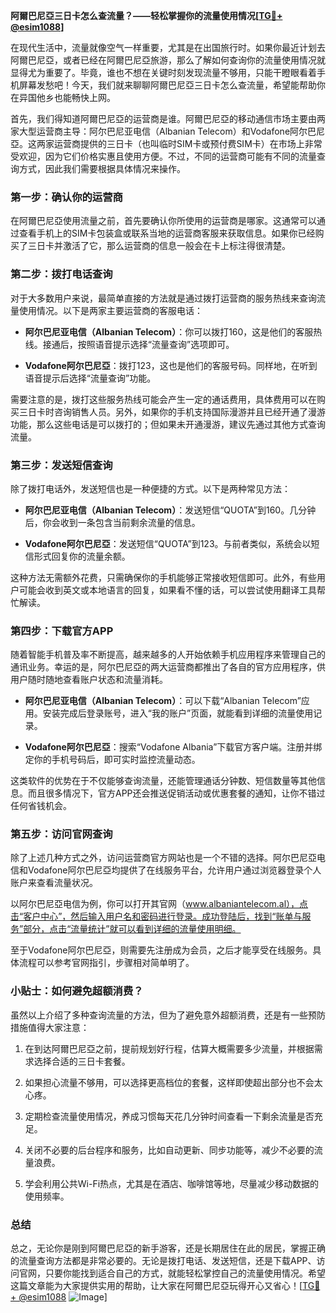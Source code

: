 **阿爾巴尼亞三日卡怎么查流量？——轻松掌握你的流量使用情况[[TG💪+ @esim1088](https://t.me/s/esim1088)]**

在现代生活中，流量就像空气一样重要，尤其是在出国旅行时。如果你最近计划去阿爾巴尼亞，或者已经在阿爾巴尼亞旅游，那么了解如何查询你的流量使用情况就显得尤为重要了。毕竟，谁也不想在关键时刻发现流量不够用，只能干瞪眼看着手机屏幕发愁吧！今天，我们就来聊聊阿爾巴尼亞三日卡怎么查流量，希望能帮助你在异国他乡也能畅快上网。

首先，我们得知道阿爾巴尼亞的运营商是谁。阿爾巴尼亞的移动通信市场主要由两家大型运营商主导：阿尔巴尼亚电信（Albanian Telecom）和Vodafone阿尔巴尼亞。这两家运营商提供的三日卡（也叫临时SIM卡或预付费SIM卡）在市场上非常受欢迎，因为它们价格实惠且使用方便。不过，不同的运营商可能有不同的流量查询方式，因此我们需要根据具体情况来操作。

### **第一步：确认你的运营商**
在阿爾巴尼亞使用流量之前，首先要确认你所使用的运营商是哪家。这通常可以通过查看手机上的SIM卡包装盒或联系当地的运营商客服来获取信息。如果你已经购买了三日卡并激活了它，那么运营商的信息一般会在卡上标注得很清楚。

### **第二步：拨打电话查询**
对于大多数用户来说，最简单直接的方法就是通过拨打运营商的服务热线来查询流量使用情况。以下是两家主要运营商的客服电话：

- **阿尔巴尼亚电信（Albanian Telecom）**：你可以拨打160，这是他们的客服热线。接通后，按照语音提示选择“流量查询”选项即可。
  
- **Vodafone阿尔巴尼亞**：拨打123，这也是他们的客服号码。同样地，在听到语音提示后选择“流量查询”功能。

需要注意的是，拨打这些服务热线可能会产生一定的通话费用，具体费用可以在购买三日卡时咨询销售人员。另外，如果你的手机支持国际漫游并且已经开通了漫游功能，那么这些电话是可以拨打的；但如果未开通漫游，建议先通过其他方式查询流量。

### **第三步：发送短信查询**
除了拨打电话外，发送短信也是一种便捷的方式。以下是两种常见方法：

- **阿尔巴尼亚电信（Albanian Telecom）**：发送短信“QUOTA”到160。几分钟后，你会收到一条包含当前剩余流量的信息。
  
- **Vodafone阿尔巴尼亞**：发送短信“QUOTA”到123。与前者类似，系统会以短信形式回复你的流量余额。

这种方法无需额外花费，只需确保你的手机能够正常接收短信即可。此外，有些用户可能会收到英文或本地语言的回复，如果看不懂的话，可以尝试使用翻译工具帮忙解读。

### **第四步：下载官方APP**
随着智能手机普及率不断提高，越来越多的人开始依赖手机应用程序来管理自己的通讯业务。幸运的是，阿尔巴尼亞的两大运营商都推出了各自的官方应用程序，供用户随时随地查看账户状态和流量消耗。

- **阿尔巴尼亚电信（Albanian Telecom）**：可以下载“Albanian Telecom”应用。安装完成后登录账号，进入“我的账户”页面，就能看到详细的流量使用记录。
  
- **Vodafone阿尔巴尼亞**：搜索“Vodafone Albania”下载官方客户端。注册并绑定你的手机号码后，即可实时监控流量动态。

这类软件的优势在于不仅能够查询流量，还能管理通话分钟数、短信数量等其他信息。而且很多情况下，官方APP还会推送促销活动或优惠套餐的通知，让你不错过任何省钱机会。

### **第五步：访问官网查询**
除了上述几种方式之外，访问运营商官方网站也是一个不错的选择。阿尔巴尼亞电信和Vodafone阿尔巴尼亞均提供了在线服务平台，允许用户通过浏览器登录个人账户来查看流量状况。

以阿尔巴尼亞电信为例，你可以打开其官网（www.albaniantelecom.al），点击“客户中心”，然后输入用户名和密码进行登录。成功登陆后，找到“账单与服务”部分，点击“流量统计”就可以看到详细的流量使用明细。

至于Vodafone阿尔巴尼亞，则需要先注册成为会员，之后才能享受在线服务。具体流程可以参考官网指引，步骤相对简单明了。

### **小贴士：如何避免超额消费？**
虽然以上介绍了多种查询流量的方法，但为了避免意外超额消费，还是有一些预防措施值得大家注意：

1. 在到达阿爾巴尼亞之前，提前规划好行程，估算大概需要多少流量，并根据需求选择合适的三日卡套餐。
   
2. 如果担心流量不够用，可以选择更高档位的套餐，这样即使超出部分也不会太心疼。
   
3. 定期检查流量使用情况，养成习惯每天花几分钟时间查看一下剩余流量是否充足。
   
4. 关闭不必要的后台程序和服务，比如自动更新、同步功能等，减少不必要的流量浪费。
   
5. 学会利用公共Wi-Fi热点，尤其是在酒店、咖啡馆等地，尽量减少移动数据的使用频率。

### **总结**
总之，无论你是刚到阿爾巴尼亞的新手游客，还是长期居住在此的居民，掌握正确的流量查询方法都是非常必要的。无论是拨打电话、发送短信，还是下载APP、访问官网，只要你能找到适合自己的方式，就能轻松掌控自己的流量使用情况。希望这篇文章能为大家提供实用的帮助，让大家在阿爾巴尼亞玩得开心又省心！[[TG💪+ @esim1088](https://t.me/s/esim1088) ![Image](https://i.postimg.cc/4NQfJmqS/Snipaste-2025-05-13-00-14-12.png)]